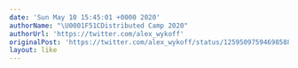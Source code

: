 ```yaml
---
date: 'Sun May 10 15:45:01 +0000 2020'
authorName: "\U0001F51CDistributed Camp 2020"
authorUrl: 'https://twitter.com/alex_wykoff'
originalPost: 'https://twitter.com/alex_wykoff/status/1259509759469858817'
layout: like
---
```

